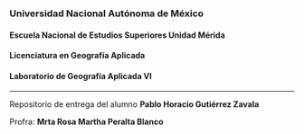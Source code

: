 

### Universidad Nacional Autónoma de México
#### Escuela Nacional de Estudios Superiores Unidad Mérida
#### Licenciatura en Geografía Aplicada
#### Laboratorio de Geografía Aplicada VI
---
Repositorio de entrega del alumno **Pablo Horacio Gutiérrez Zavala**


Profra: **Mrta Rosa Martha Peralta Blanco**
